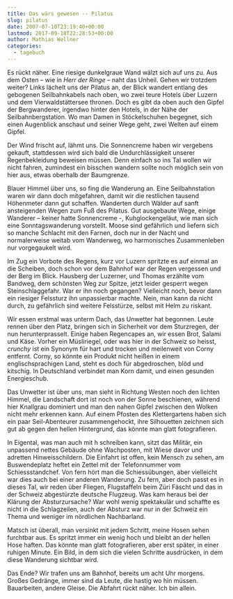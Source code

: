 ```yaml
---
title: Das wärs gewesen -- Pilatus
slug: pilatus
date: 2007-07-10T23:19:40+00:00
lastmod: 2017-09-18T22:28:53+00:00
author: Mathias Wellner
categories:
  - tagebuch
---
```

Es rückt näher. Eine riesige dunkelgraue Wand wälzt sich auf uns zu. Aus dem Osten &#8211; wie in _Herr der Ringe_ &#8211; naht das Unheil. Gehen wir trotzdem weiter? Links lächelt uns der Pilatus an, der Blick wandert entlang des gebogenen Seilbahnkabels nach oben, wo zwei teure Hotels über Luzern und dem Vierwaldstättersee thronen. Doch es gibt da oben auch den Gipfel der Bergwanderer, irgendwo hinter den Hotels, in der Nähe der Seilbahnbergstation. Wo man Damen in Stöckelschuhen begegnet, sich einen Augenblick anschaut und seiner Wege geht, zwei Welten auf einem Gipfel.

Der Wind frischt auf, lähmt uns. Die Sonnencreme haben wir vergebens gekauft, stattdessen wird sich bald die Undurchlässigkeit unserer Regenbekleidung beweisen müssen. Denn einfach so ins Tal wollen wir nicht fahren, zumindest ein bisschen wandern sollte noch möglich sein von hier aus, etwas oberhalb der Baumgrenze.

Blauer Himmel über uns, so fing die Wanderung an. Eine Seilbahnstation waren wir dann doch mitgefahren, damit wir die restlichen tausend Höhenmeter dann gut schaffen. Wanderten durch Wälder auf sanft ansteigenden Wegen zum Fuß des Pilatus. Gut ausgebaute Wege, einige Wanderer &#8211; keiner hatte Sonnencreme -, Kuhglockengeläut, wie man sich eine Sonntagswanderung vorstellt. Moose sind gefährlich und liefern sich so manche Schlacht mit den Farnen, doch nur in der Nacht und normalerweise weitab vom Wanderweg, wo harmonisches Zusammenleben nur vorgegaukelt wird.

Im Zug ein Vorbote des Regens, kurz vor Luzern spritzte es auf einmal an die Scheiben, doch schon vor dem Bahnhof war der Regen vergessen und der Berg im Blick. Hausberg der Luzerner, und Thomas erzählte vom Bandweg, dem schönsten Weg zur Spitze, jetzt leider gesperrt wegen Steinschlaggefahr. War er ihn noch gegangen? Vielleicht noch, bevor dann ein riesiger Felssturz ihn unpassierbar machte. Nein, man kann da nicht durch, zu gefährlich sind weitere Felsstürze, selbst mit Helm zu riskant.

Wir essen erstmal was unterm Dach, das Unwetter hat begonnen. Leute rennen über den Platz, bringen sich in Sicherheit vor dem Sturzregen, der nun herunterprasselt. Einige haben Regencapes an, wir essen Brot, Salami und Käse. Vorher ein Müsliriegel, oder was hier in der Schweiz so heisst, _crunchy_ ist ein Synonym für hart und trocken und meilenweit von Corny entfernt. Corny, so könnte ein Produkt nicht heißen in einem englischsprachigen Land, steht es doch für abgedroschen, blöd und kitschig. In Deutschland verbindet man Korn damit, und einen gesunden Energieschub.

Das Unwetter ist über uns, man sieht in Richtung Westen noch den lichten Himmel, die Landschaft dort ist noch von der Sonne beschienen, während hier Knallgrau dominiert und man den nahen Gipfel zwischen den Wolken nicht mehr erkennen kann. Auf einem Pfosten des Klettergartens haben sich ein paar Seil-Abenteurer zusammengehockt, ihre Silhouetten zeichnen sich gut ab gegen den hellen Hintergrund, das könnte man glatt fotografieren.

In Eigental, was man auch mit h schreiben kann, sitzt das Militär, ein unpassend nettes Gebäude ohne Wachposten, mit Wiese davor und adretten Hinweisschildern. Die Einfahrt ist offen, kein Mensch zu sehen, am Buswendeplatz heftet ein Zettel mit der Telefonnummer vom Schiessstandchef. Von fern hört man die Schiessübungen, aber vielleicht war dies auch bei einer anderen Wanderung. Zu fern, aber doch passt es in dieses Tal, wir reden über Fliegen, Flugstaffeln beim Züri Fäscht und das in der Schweiz abgestürzte deutsche Flugzeug. Was kam heraus bei der Klärung der Absturzursache? War wohl wenig spektakulär und schaffte es nicht in die Schlagzeilen, auch der Absturz war nur in der Schweiz ein Thema und weniger im nördlichen Nachbarland.

Matsch ist überall, man versinkt mit jedem Schritt, meine Hosen sehen furchtbar aus. Es spritzt immer ein wenig hoch und bleibt an der hellen Hose haften. Das könnte man glatt fotografieren, aber erst später, in einer ruhigen Minute. Ein Bild, in dem sich die vielen Schritte ausdrücken, in dem diese Wanderung sichtbar wird.

Das Ende? Wir trafen uns am Bahnhof, bereits um acht Uhr morgens. Großes Gedränge, immer sind da Leute, die hastig wo hin müssen. Bauarbeiten, andere Gleise. Die Abfahrt rückt näher. Ich bin allein.